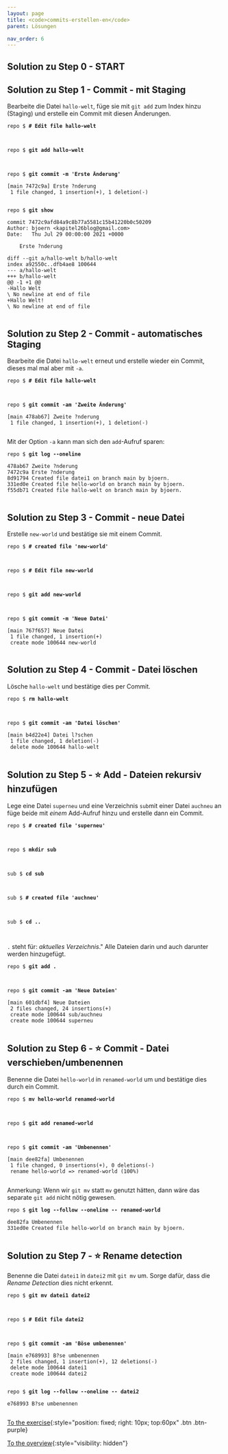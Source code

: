 ```yaml
---
layout: page
title: <code>commits-erstellen-en</code>
parent: Lösungen

nav_order: 6
---
```

## Solution zu Step 0 - START

## Solution zu Step 1 - Commit - mit Staging

Bearbeite die Datei `hallo-welt`,
füge sie mit `git add` zum Index hinzu (Staging)
und erstelle ein Commit mit diesen Änderungen.


<pre><code>repo $ <b># Edit file hallo-welt</b><br><br><br></code></pre>



<pre><code>repo $ <b>git add hallo-welt</b><br><br><br></code></pre>



<pre><code>repo $ <b>git commit -m 'Erste Änderung'</b><br><br>[main 7472c9a] Erste ?nderung<br> 1 file changed, 1 insertion(+), 1 deletion(-)<br><br></code></pre>



<pre><code>repo $ <b>git show</b><br><br>commit 7472c9afd84a9c8b77a5581c15b41220b0c50209<br>Author: bjoern &lt;kapitel26blog@gmail.com&gt;<br>Date:   Thu Jul 29 00:00:00 2021 +0000<br><br>    Erste ?nderung<br><br>diff --git a/hallo-welt b/hallo-welt<br>index a92550c..dfb4ae8 100644<br>--- a/hallo-welt<br>+++ b/hallo-welt<br>@@ -1 +1 @@<br>-Hallo Welt<br>\ No newline at end of file<br>+Hallo Welt!<br>\ No newline at end of file<br><br></code></pre>


## Solution zu Step 2 - Commit - automatisches Staging

Bearbeite die Datei `hallo-welt` erneut
und erstelle wieder ein Commit,
dieses mal mal aber mit `-a`.


<pre><code>repo $ <b># Edit file hallo-welt</b><br><br><br></code></pre>



<pre><code>repo $ <b>git commit -am 'Zweite Änderung'</b><br><br>[main 478ab67] Zweite ?nderung<br> 1 file changed, 1 insertion(+), 1 deletion(-)<br><br></code></pre>


Mit der Option `-a` kann man sich den `add`-Aufruf sparen:


<pre><code>repo $ <b>git log --oneline</b><br><br>478ab67 Zweite ?nderung<br>7472c9a Erste ?nderung<br>8d91794 Created file datei1 on branch main by bjoern.<br>331ed0e Created file hello-world on branch main by bjoern.<br>f55db71 Created file hallo-welt on branch main by bjoern.<br><br></code></pre>


## Solution zu Step 3 - Commit - neue Datei

Erstelle `new-world` und bestätige sie mit einem Commit.


<pre><code>repo $ <b># created file 'new-world'</b><br><br><br></code></pre>



<pre><code>repo $ <b># Edit file new-world</b><br><br><br></code></pre>



<pre><code>repo $ <b>git add new-world</b><br><br><br></code></pre>



<pre><code>repo $ <b>git commit -m 'Neue Datei'</b><br><br>[main 767f657] Neue Datei<br> 1 file changed, 1 insertion(+)<br> create mode 100644 new-world<br><br></code></pre>


## Solution zu Step 4 - Commit - Datei löschen

Lösche `hallo-welt` und bestätige dies per Commit.


<pre><code>repo $ <b>rm hallo-welt</b><br><br><br></code></pre>



<pre><code>repo $ <b>git commit -am 'Datei löschen'</b><br><br>[main b4d22e4] Datei l?schen<br> 1 file changed, 1 deletion(-)<br> delete mode 100644 hallo-welt<br><br></code></pre>


## Solution zu Step 5 - ⭐ Add - Dateien rekursiv hinzufügen

Lege eine Datei `superneu` und eine Verzeichnis `sub`mit einer
Datei `auchneu` an füge beide mit *einem* Add-Aufruf hinzu und erstelle
dann ein Commit.


<pre><code>repo $ <b># created file 'superneu'</b><br><br><br></code></pre>



<pre><code>repo $ <b>mkdir sub</b><br><br><br></code></pre>



<pre><code>sub $ <b>cd sub</b><br><br><br></code></pre>



<pre><code>sub $ <b># created file 'auchneu'</b><br><br><br></code></pre>



<pre><code>sub $ <b>cd ..</b><br><br><br></code></pre>


 `.` steht für: *aktuelles Verzeichnis*."
Alle Dateien darin und auch darunter werden hinzugefügt.


<pre><code>repo $ <b>git add .</b><br><br><br></code></pre>



<pre><code>repo $ <b>git commit -am 'Neue Dateien'</b><br><br>[main 601dbf4] Neue Dateien<br> 2 files changed, 24 insertions(+)<br> create mode 100644 sub/auchneu<br> create mode 100644 superneu<br><br></code></pre>


## Solution zu Step 6 - ⭐ Commit - Datei verschieben/umbenennen

Benenne die Datei `hello-world` in `renamed-world` um
und bestätige dies durch ein Commit.


<pre><code>repo $ <b>mv hello-world renamed-world</b><br><br><br></code></pre>



<pre><code>repo $ <b>git add renamed-world</b><br><br><br></code></pre>



<pre><code>repo $ <b>git commit -am 'Umbenennen'</b><br><br>[main dee82fa] Umbenennen<br> 1 file changed, 0 insertions(+), 0 deletions(-)<br> rename hello-world =&gt; renamed-world (100%)<br><br></code></pre>


Anmerkung: Wenn wir `git mv`  statt `mv` genutzt hätten, dann wäre das separate `git add` nicht nötig gewesen.


<pre><code>repo $ <b>git log --follow --oneline -- renamed-world</b><br><br>dee82fa Umbenennen<br>331ed0e Created file hello-world on branch main by bjoern.<br><br></code></pre>


## Solution zu Step 7 - ⭐ Rename detection

Benenne die Datei `datei1` in `datei2` mit `git mv` um. 
Sorge dafür, dass die *Rename Detection* dies nicht erkennt.


<pre><code>repo $ <b>git mv datei1 datei2</b><br><br><br></code></pre>



<pre><code>repo $ <b># Edit file datei2</b><br><br><br></code></pre>



<pre><code>repo $ <b>git commit -am 'Böse umbenennen'</b><br><br>[main e768993] B?se umbenennen<br> 2 files changed, 1 insertion(+), 12 deletions(-)<br> delete mode 100644 datei1<br> create mode 100644 datei2<br><br></code></pre>



<pre><code>repo $ <b>git log --follow --oneline -- datei2</b><br><br>e768993 B?se umbenennen<br><br></code></pre>


[To the exercise](aufgabe-commits-erstellen-en.html){:style="position: fixed; right: 10px; top:60px" .btn .btn-purple}

[To the overview](../../ueberblick-en.html){:style="visibility: hidden"}


